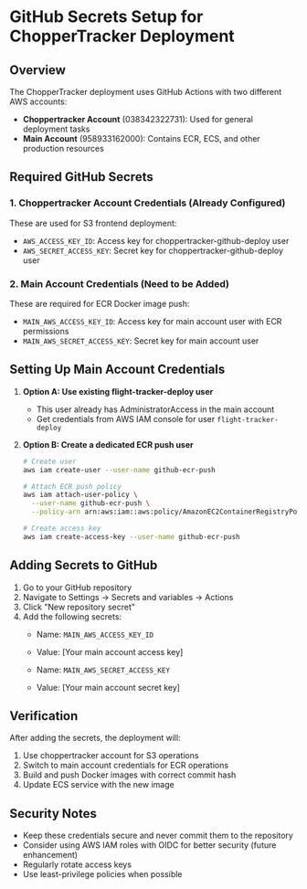 # GitHub Secrets Setup for ChopperTracker Deployment

## Overview

The ChopperTracker deployment uses GitHub Actions with two different AWS accounts:
- **Choppertracker Account** (038342322731): Used for general deployment tasks
- **Main Account** (958933162000): Contains ECR, ECS, and other production resources

## Required GitHub Secrets

### 1. Choppertracker Account Credentials (Already Configured)
These are used for S3 frontend deployment:
- `AWS_ACCESS_KEY_ID`: Access key for choppertracker-github-deploy user
- `AWS_SECRET_ACCESS_KEY`: Secret key for choppertracker-github-deploy user

### 2. Main Account Credentials (Need to be Added)
These are required for ECR Docker image push:
- `MAIN_AWS_ACCESS_KEY_ID`: Access key for main account user with ECR permissions
- `MAIN_AWS_SECRET_ACCESS_KEY`: Secret key for main account user

## Setting Up Main Account Credentials

1. **Option A: Use existing flight-tracker-deploy user**
   - This user already has AdministratorAccess in the main account
   - Get credentials from AWS IAM console for user `flight-tracker-deploy`

2. **Option B: Create a dedicated ECR push user**
   ```bash
   # Create user
   aws iam create-user --user-name github-ecr-push
   
   # Attach ECR push policy
   aws iam attach-user-policy \
     --user-name github-ecr-push \
     --policy-arn arn:aws:iam::aws:policy/AmazonEC2ContainerRegistryPowerUser
   
   # Create access key
   aws iam create-access-key --user-name github-ecr-push
   ```

## Adding Secrets to GitHub

1. Go to your GitHub repository
2. Navigate to Settings → Secrets and variables → Actions
3. Click "New repository secret"
4. Add the following secrets:
   - Name: `MAIN_AWS_ACCESS_KEY_ID`
   - Value: [Your main account access key]
   
   - Name: `MAIN_AWS_SECRET_ACCESS_KEY`
   - Value: [Your main account secret key]

## Verification

After adding the secrets, the deployment will:
1. Use choppertracker account for S3 operations
2. Switch to main account credentials for ECR operations
3. Build and push Docker images with correct commit hash
4. Update ECS service with the new image

## Security Notes

- Keep these credentials secure and never commit them to the repository
- Consider using AWS IAM roles with OIDC for better security (future enhancement)
- Regularly rotate access keys
- Use least-privilege policies when possible